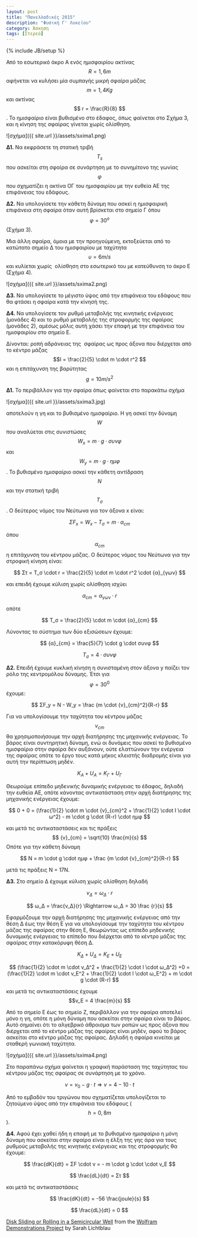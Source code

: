 ```yaml
---
layout: post
title: "Πανελλαδικές 2015"
description: "Φυσική Γ' Λυκείου"
category: Άσκηση
tags: [Στερεό]
---
```

{% include JB/setup %}


Από το εσωτερικό άκρο Α ενός ημισφαιρίου ακτίνας $$R=1,6m$$ αφήνεται να κυλήσει μία συμπαγής μικρή σφαίρα μάζας $$m=1,4Kg$$ και ακτίνας $$ r = \frac{R}{8} $$. Το ημισφαίριο είναι βυθισμένο στο έδαφος, όπως φαίνεται στο Σχήμα 3, και η κίνηση της σφαίρας γίνεται χωρίς ολίσθηση.

![σχήμα]({{ site.url }}/assets/sxima1.png) 

**Δ1.** Να εκφράσετε τη στατική τριβή $$T_s$$ που ασκείται στη σφαίρα σε συνάρτηση με το συνημίτονο της γωνίας $$φ$$ που σχηματίζει η ακτίνα ΟΓ του ημισφαιρίου με την ευθεία ΑΕ της επιφάνειας του εδάφους.

**Δ2.** Να υπολογίσετε την κάθετη δύναμη που ασκεί η ημισφαιρική επιφάνεια στη σφαίρα όταν αυτή βρίσκεται στο σημείο Γ όπου $$φ=30^o$$ (Σχήμα 3).

Μια άλλη σφαίρα, όμοια με την προηγούμενη, εκτοξεύεται από το κατώτατο σημείο Δ του ημισφαιρίου με ταχύτητα $$υ=6m/s$$ και κυλίεται χωρίς  ολίσθηση στο εσωτερικό του με κατεύθυνση το άκρο Ε (Σχήμα 4).

![σχήμα]({{ site.url }}/assets/sxima2.png) 

**Δ3.** Να υπολογίσετε το μέγιστο ύψος από την επιφάνεια του εδάφους που θα φτάσει η σφαίρα κατά την κίνησή της.

**Δ4.** Να υπολογίσετε τον ρυθμό μεταβολής της κινητικής ενέργειας (μονάδες 4) και το ρυθμό μεταβολής της στροφορμής της σφαίρας (μονάδες 2), αμέσως μόλις αυτή χάσει την επαφή με την επιφάνεια του ημισφαιρίου στο σημείο Ε.

Δίνονται: ροπή αδράνειας της  σφαίρας ως προς άξονα που διέρχεται από το κέντρο μάζας $$I = \frac{2}{5} \cdot m \cdot r^2 $$ και η επιτάχυνση της βαρύτητας $$g=10m/s^2$$


**Δ1.** Το περιβάλλον για την σφαίρα όπως φαίνεται στο παρακάτω σχήμα 

![σχήμα]({{ site.url }}/assets/sxima3.jpg) 

αποτελούν η γη και το βυθισμένο ημισφαίριο. Η γη ασκεί την δύναμη $$W$$ που αναλύεται στις συνιστώσες $$W_x = m \cdot g \cdot συνφ $$ και $$ W_y = m \cdot g \cdot ημφ $$. Το βυθισμένο ημισφαίριο ασκεί την κάθετη αντίδραση $$Ν$$ και την στατική τριβή $$T_σ $$.
Ο δεύτερος νόμος του Νεύτωνα για τον άξονα x είναι:

$$ ΣF_x = W_x - T_σ = m \cdot {α}_{cm} $$

όπου $$ {α}_{cm}$$ η επιτάχυνση του κέντρου μάζας. Ο δεύτερος νόμος του Νεύτωνα για την στροφική κίνηση είναι:

$$ Στ = T_σ \cdot r = \frac{2}{5} \cdot m \cdot r^2 \cdot {α}_{γων} $$

και επειδή έχουμε κύλιση χωρίς ολίσθηση ισχύει 

$$  {α}_{cm} = {α}_{γων} \cdot r $$

οπότε

$$ Τ_σ = \frac{2}{5} \cdot m \cdot  {α}_{cm} $$

Λύνοντας το σύστημα των δύο εξισώσεων έχουμε:

$$  {α}_{cm} = \frac{5}{7} \cdot g \cdot συνφ $$

$$ T_σ = 4 \cdot συνφ $$

**Δ2.** Επειδή έχουμε κυκλική κίνηση η συνισταμένη στον άξονα y παίζει τον ρόλο της κεντρομόλου δύναμης. Έτσι για $$ φ=30^0 $$ έχουμε:

$$ ΣF_y = N - W_y = \frac {m \cdot {v}_{cm}^2}{R-r} $$

Για να υπολογίσουμε την ταχύτητα του κέντρου μάζας $${v}_{cm}$$ θα χρησιμοποιήσουμε την αρχή διατήρησης της μηχανικής ενέργειας. Το βάρος είναι συντηρητική δύναμη, ενώ οι δυνάμεις που ασκεί το βυθισμένο ημισφαίριο στην σφαίρα δεν αυξάνουν, ούτε ελαττώνουν την ενέργεια της σφαίρας οπότε το έργο τους κατά μήκος κλειστής διαδρομής είναι για αυτή την περίπτωση μηδέν.  

$$ K_A + U_A = K_Γ + U_Γ $$

Θεωρούμε επίπεδο μηδενικής δυναμικής ενέργειας το έδαφος, δηλαδή την ευθεία ΑΕ, οπότε κάνοντας αντικατάσταση στην αρχή διατήρησης της μηχανικής ενέργειας έχουμε:

$$ 0 + 0 = (\frac{1}{2} \cdot m \cdot {v}_{cm}^2 + \frac{1}{2} \cdot I \cdot ω^2) - m \cdot g \cdot (R-r) \cdot ημφ  $$

και μετά τις αντικαταστάσεις και τις πράξεις $$ {v}_{cm} = \sqrt{10}  \frac{m}{s} $$
Οπότε για την κάθετη δύναμη 

$$ N = m \cdot g \cdot ημφ +  \frac {m \cdot {v}_{cm}^2}{R-r} $$

μετά τις πράξεις N = 17N.

**Δ3.**  Στο σημείο Δ έχουμε κύλιση χωρίς ολίσθηση δηλαδή

$$ v_Δ = ω_Δ \cdot r $$


$$ ω_Δ = \frac{v_Δ}{r} \Rightarrow ω_Δ = 30 \frac {r}{s} $$

Εφαρμόζουμε την αρχή διατήρησης της μηχανικής ενέργειας από την θέση Δ έως την θέση Ε για να υπολογίσουμε την ταχύτητα του κέντρου μάζας της σφαίρας στην θέση Ε, θεωρώντας ως επίπεδο μηδενικής δυναμικής ενέργειας το επίπεδο που διέρχεται από το κέντρο μάζας της σφαίρας στην κατακόρυφη θέση Δ. 

$$ K_Δ + U_Δ = K_Ε + U_Ε $$

$$ (\frac{1}{2} \cdot m \cdot v_Δ^2 + \frac{1}{2} \cdot I \cdot ω_Δ^2) +0 =  (\frac{1}{2} \cdot m \cdot v_Ε^2 + \frac{1}{2} \cdot I \cdot ω_Ε^2) + m \cdot g \cdot (R-r)  $$

και μετά τις αντικαταστάσεις έχουμε $$v_E = 4 \frac{m}{s} $$

Από το σημείο Ε έως το σημείο Ζ, περιβάλλον για την σφαίρα αποτελεί μόνο η γη, οπότε η μόνη δύναμη που ασκείται στην σφαίρα είναι το βάρος. Αυτό σημαίνει ότι το αλγεβρικό άθροισμα των ροπών ως προς άξονα που διέρχεται από το κέντρο μάζας της σφαίρας είναι μηδέν, αφού το βάρος ασκείται στο κέντρο μάζας της σφαίρας. Δηλαδή η σφαίρα κινείται με σταθερή γωνιακή ταχύτητα. 

![σχήμα]({{ site.url }}/assets/sxima4.png) 



Στο παραπάνω σχήμα φαίνεται η γραφική παράσταση της ταχύτητας του κέντρου μάζας της σφαίρας σε συνάρτηση με το χρόνο.

$$ v = v_0 - g \cdot t \Rightarrow v = 4 - 10 \cdot t $$

Από το εμβαδόν του τριγώνου που σχηματίζεται υπολογίζεται το ζητούμενο ύψος από την επιφάνεια του εδάφους ($$h=0,8m$$).

**Δ4.** Αφού έχει χαθεί ήδη η επαφή με το βυθισμένο ημισφαίριο η μόνη δύναμη που ασκείται στην σφαίρα είναι η έλξη της γης άρα για τους ρυθμούς μεταβολής της κινητικής ενέργειας και της στροφορμής θα έχουμε:

$$ \frac{dK}{dt} = ΣF \cdot  v = - m \cdot g \cdot \cdot v_E $$

$$ \frac{dL}{dt} = Στ $$

και μετά τις αντικαταστάσεις 

$$ \frac{dK}{dt} = -56 \frac{joule}{s} $$

$$ \frac{dL}{dt} = 0 $$

<script type='text/javascript' src='https://demonstrations.wolfram.com/javascript/embed.js' ></script><script type='text/javascript'>var demoObj = new DEMOEMBED(); demoObj.run('DiskSlidingOrRollingInASemicircularWell', '', '519', '545');</script><div id='DEMO_DiskSlidingOrRollingInASemicircularWell'><a class='demonstrationHyperlink' href='https://demonstrations.wolfram.com/DiskSlidingOrRollingInASemicircularWell/' target='_blank'>Disk Sliding or Rolling in a Semicircular Well</a> from the <a class='demonstrationHyperlink' href='https://demonstrations.wolfram.com/' target='_blank'>Wolfram Demonstrations Project</a> by Sarah Lichtblau</div><br />
